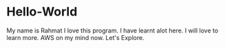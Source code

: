 # Hello-World
My name is Rahmat
I love this program.
I have learnt alot here.
I will love to learn more.
AWS on my mind now.
Let's Explore.
